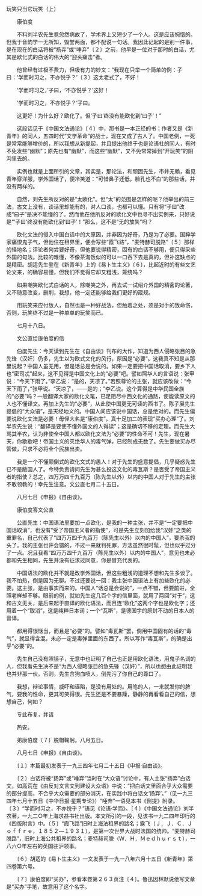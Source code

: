 玩笑只当它玩笑（上）



　　康伯度 

　　不料刘半农先生竟忽然病故了，学术界上又短少了一个人。这是应该惋惜的。但我于音韵学一无所知，毁誉两面，都不配说一句话。我因此记起的是别一件事，是在现在的白话将被“扬弃”或“唾弃”〔２〕之前，他早是一位对于那时的白话，尤其是欧化式的白话的伟大的“迎头痛击”者。 

　　他曾经有过极不费力，但极有力的妙文：“我现在只举一个简单的例：子曰：‘学而时习之，不亦悦乎？’〔３〕这太老式了，不好！ 

　　‘学而时习之，’子曰，‘不亦悦乎？’这好！ 

　　‘学而时习之，不亦悦乎？’子曰。 

　　这更好！为什么好？欧化了。但‘子曰’终没有能欧化到‘曰子’！” 

　　这段话见于《中国文法通论》〔４〕中，那书是一本正经的书；作者又是《新青年》的同人，五四时代“文学革命”的战士，现在又成了古人了。中国老例，一死是常常能够增价的，所以我想从新提起，并且提出他终于也是论语社的同人，有时不免发些“幽默”；原先也有“幽默”，而这些“幽默”，又不免常常掉到“开玩笑”的阴沟里去的。 

　　实例也就是上面所引的文章，其实是，那论法，和顽固先生，市井无赖，看见青年穿洋服，学外国话了，便冷笑道：“可惜鼻子还低，脸孔也不白”的那些话，并没有两样的。 

　　自然，刘先生所反对的是“太欧化”。但“太”的范围是怎样的呢？他举出的前三法，古文上没有，谈话里却能有的，对人口谈，也都可以懂。只有将“子曰”改成“曰子”是决不能懂的了。然而他在他所反对的欧化文中也寻不出实例来，只好说是“‘子曰’终没有能欧化到‘曰子’！”那么，这不是“无的放矢”吗？ 

　　欧化文法的侵入中国白话中的大原因，并非因为好奇，乃是为了必要。国粹学家痛恨鬼子气，但他住在租界里，便会写些“霞飞路”，“麦特赫司脱路”〔５〕那样的怪地名；评论者何尝要好奇，但他要说得精密，固有的白话不够用，便只得采些外国的句法。比较的难懂，不像茶淘饭似的可以一口吞下去是真的，但补这缺点的是精密。胡适先生登在《新青年》上的《易卜生主义》〔６〕，比起近时的有些文艺论文来，的确容易懂，但我们不觉得它却又粗浅，笼统吗？ 

　　如果嘲笑欧化式白话的人，除嘲笑之外，再去试一试绍介外国的精密的论著，又不随意改变，删削，我想，他一定还能够给我们更好的箴规。 

　　用玩笑来应付敌人，自然也是一种好战法，但触着之处，须是对手的致命伤，否则，玩笑终不过是一种单单的玩笑而已。 

　　七月十八日。 

　　文公直给康伯度的信 

　　伯度先生：今天读到先生在《自由谈》刊布的大作，知道为西人侵略张目的急先锋（汉奸）仍多，先生以为欧式文化的风行，原因是“必要”。这我真不知是从那里说起？中国人虽无用，但是话总是会说的。如果一定要把中国话取消，要乡下人也“密司忒”起来，这不见得是中国文化上的“必要”吧。譬如照华人的言语说：张甲说：“今天下雨了。”李乙说：“是的，天凉了。”若照尊论的主张，就应该改做：“今天下雨了，”张甲说。“天凉了，——是的；”李乙说。这个算得是中华民国全族的“必要”吗？一般翻译大家的欧化文笔，已足阻尽中西文化的通路，使能读原文的人也不懂译文。再加上先生的“必要”，从此使中国更无可读的西书了。陈子展先生提倡的“大众语”，是天经地义的。中国人间应该说中国话，总是绝对的。而先生偏要说欧化文法是必要！毋怪大名是“康伯度”，真十足加二的表现“买办心理”了。刘半农先生说：“翻译是要使不懂外国文的人得读”；这是确切不移的定理。而先生大骂其半农，认为非使全中国人都以欧化文法为“必要”的性命不可！先生，现在暑天，你歇歇吧！帝国主义的灭绝华人的毒气弹，已经制成无数了。先生要做买办尽管做，只求不必将全个民族出卖。 

　　我是一个不懂颠倒式的欧化文式的愚人！对于先生的盛意提倡，几乎疑惑先生已不是敝国人了。今特负责请问先生为甚么投这文化的毒瓦斯？是否受了帝国主义者的指使？总之，四万万四千九百万（陈先生以外）以内的中国人对于先生的主张不敢领教的！幸先生注意。文公直七月二十五日。 

　　八月七日《申报》《自由谈》。 

　　康伯度答文公直 

　　公直先生：中国语法里要加一点欧化，是我的一种主张，并不是“一定要把中国话取消”，也没有“受了帝国主义者的指使”，可是先生立刻加给我“汉奸”之类的重罪名，自己代表了“四万万四千九百万（陈先生以外）以内的中国人”，要杀我的头了。我的主张也许会错的，不过一来就判死罪，方法虽然很时髦，但也似乎过分了一点。况且我看“四万万四千九百万（陈先生以外）以内的中国人”，意见也未必都和先生相同，先生并没有征求过同意，你是冒充代表的。 

　　中国语法的欧化并不就是改学外国话，但这些粗浅的道理不想和先生多谈了。我不怕热，倒是因为无聊。不过还要说一回：我主张中国语法上有加些欧化的必要。这主张，是由事实而来的。中国人“话总是会说的”，一点不错，但要前进，全照老样却不够。眼前的例，就如先生这几百个字的信里面，就用了两回“对于”，这和古文无关，是后来起于直译的欧化语法，而且连“欧化”这两个字也是欧化字；还用着一个“取消”，这是纯粹日本词；一个“瓦斯”，是德国字的原封不动的日本人的音译。 

　　都用得很惬当，而且是“必要”的。譬如“毒瓦斯”罢，倘用中国固有的话的“毒气”，就显得含混，未必一定是毒弹里面的东西了。所以写作“毒瓦斯”，的确是出乎“必要”的。 

　　先生自己没有照镜子，无意中也证明了自己也正是用欧化语法，用鬼子名词的人，但我看先生决不是“为西人侵略张目的急先锋（汉奸）”，所以也想由此证明我也并非那一伙。否则，先生含狗血喷人，倒先污了你自己的尊口了。 

　　我想，辩论事情，威吓和诬陷，是没有用处的。用笔的人，一来就发你的脾气，要我的性命，更其可笑得很。先生还是不要暴躁，静静的再看看自己的信，想想自己，何如？ 

　　专此布复，并请 

　　热安。 

　　弟康伯度〔７〕脱帽鞠躬。八月五日。 

　　八月七日《申报》《自由谈》。 



　　〔１〕本篇最初发表于一九三四年七月二十五日《申报·自由谈》。 

　　〔２〕白话将被“扬弃”或“唾弃”当时在“大众语”讨论中，有人主张“扬弃”白话文，如高荒在《由反对文言文到建设大众语》中说：“把白话文里面合乎大众需要的部分提高，不合乎大众需要的部分消灭，在实践中将白话文‘扬弃’。”（见一九三四年七月十五日《中华日报·星期专论》）“唾弃”一语见本书《倒提》附录。〔３〕“学而时习之，不亦悦乎？”语见《论语·学而》。〔４〕《中国文法通论》刘半农著，一九二○年上海求益书社出版。本文所引的一段，见该书一九二四年印行的《四版附言》中。〔５〕“霞飞路”旧时上海法租界的路名；露飞（Ｊ．Ｊ．Ｃ．Ｊｏｆｆｒｅ，１８５２—１９３１），是第一次世界大战时法国的统帅。“麦特赫司脱路”，旧时上海公共租界的路名；麦特赫司脱（Ｗ．Ｈ．Ｍｅｄｈｕｒｓｔ），一八六○年左右的英国驻沪领事。 

　　〔６〕胡适的《易卜生主义》一文发表于一九一八年六月十五日《新青年》第四卷第六号。 

　　〔７〕康伯度即“买办”，参看本卷第２６３页注〔４〕。鲁迅因林默说他写文章是“买办”手笔，故意用了这个名字。
